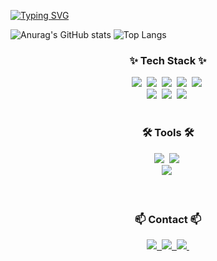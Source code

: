[![Typing SVG](https://readme-typing-svg.demolab.com/?lines=Welcome+to+KyeongNam's+Github)](https://git.io/typing-svg)

![Anurag's GitHub stats](https://github-readme-stats.vercel.app/api?username=KyeongNam91&hide=contribs,prs&show_icons=true&theme=graywhite)
![Top Langs](https://github-readme-stats.vercel.app/api/top-langs/?username=KyeongNam91)

<h3 align="center">✨ Tech Stack ✨</h3>
<div align="center">
  <img src="https://img.shields.io/badge/Java-ED8B00?style=for-the-badge&logo=openjdk&logoColor=white" />&nbsp
  <img src="https://img.shields.io/badge/JavaScript-F7DF1E?style=for-the-badge&logo=JavaScript&logoColor=white" />&nbsp
  <img src="https://img.shields.io/badge/Spring-6DB33F?style=for-the-badge&logo=spring&logoColor=white" />&nbsp
  <img src="https://img.shields.io/badge/React-20232A?style=for-the-badge&logo=react&logoColor=61DAFB" />&nbsp
  <img src="https://img.shields.io/badge/MySQL-00000F?style=for-the-badge&logo=mysql&logoColor=white" />&nbsp
  <div align="center">
      <img src="https://img.shields.io/badge/HTML5-E34F26?style=for-the-badge&logo=html5&logoColor=white" />&nbsp
       <img src="	https://img.shields.io/badge/CSS3-1572B6?style=for-the-badge&logo=css3&logoColor=whitee" />&nbsp
     <img src="https://img.shields.io/badge/Bootstrap-563D7C?style=for-the-badge&logo=bootstrap&logoColor=white" />&nbsp
    </div>
</div>
<br>

<h3 align="center">🛠 Tools 🛠</h3>
<div align="center">
  <img src="https://img.shields.io/badge/git-F05033.svg?style=for-the-badge&logo=git&logoColor=white" />&nbsp
  <img src="https://img.shields.io/badge/github-181717.svg?style=for-the-badge&logo=github&logoColor=white" />&nbsp
</div>
<div align="center">
  <img src="https://img.shields.io/badge/figma-F24E1E.svg?style=for-the-badge&logo=figma&logoColor=white" />&nbsp
</div>

<br>

<br>

<h3 align="center">📫 Contact 📫</h3>
<div align="center">
  <a href="https://velog.io/@lkn7634">
    <img src="https://img.shields.io/badge/Velog-1EBC8F?style=for-the-badge&logo=velog&logoColor=white" />&nbsp
  </a>
   <a href="mailto:lnam061@gmail.com">
    <img
      src="https://img.shields.io/badge/lnam061@gmail.com-D14836?style=for-the-badge&logo=gmail&logoColor=white"/>&nbsp
  </a>
  <a href="https://www.instagram.com/leeeee__kkyeong/">
    <img
      src="https://img.shields.io/badge/instagram-E4405F?style=for-the-badge&logo=instagram&logoColor=white"/>&nbsp
  </a>
</div>

